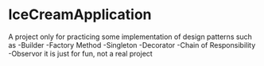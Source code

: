 # IceCreamApplication
A project only for practicing some implementation of design patterns such as
 -Builder
 -Factory Method
 -Singleton
 -Decorator
 -Chain of Responsibility
 -Observor
 it is just for fun, not a real project
